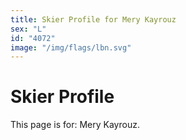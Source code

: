 ```yaml
---
title: Skier Profile for Mery Kayrouz
sex: "L"
id: "4072"
image: "/img/flags/lbn.svg" 
---
```


# Skier Profile

This page is for: Mery Kayrouz.
    
